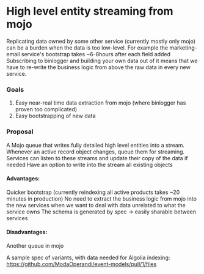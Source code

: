 

# High level entity streaming from mojo

Replicating data owned by some other service (currently mostly only mojo) can be a burden when the data is too low-level. For example the marketing-email service's bootstrap takes ~6-8hours after each field added
Subscribing to binlogger and building your own data out of it means that we have to re-write the business logic from above the raw data in every new service.

### Goals
1. Easy near-real time data extraction from mojo (where binlogger has proven too complicated)
2. Easy bootstrapping of new data

### Proposal
A Mojo queue that writes fully detailed high level entities into a stream.
Whenever an active record object changes, queue them for streaming.
Services can listen to these streams and update their copy of the data if needed
Have an option to write into the stream all existing objects

#### Advantages:
Quicker bootstrap (currently reindexing all active products takes ~20 minutes in production)
No need to extract the business logic from mojo into the new services when we want to deal with data unrelated to what the service owns
The schema is generated by spec -> easily sharable between services

#### Disadvantages:
Another queue in mojo

A sample spec of variants, with data needed for Algolia indexing:
https://github.com/ModaOperandi/event-models/pull/1/files

